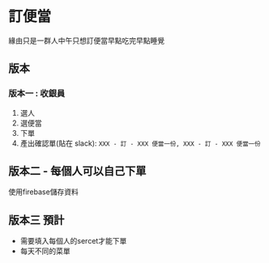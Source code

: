 # 訂便當

緣由只是一群人中午只想訂便當早點吃完早點睡覺


## 版本

### 版本一 : 收銀員

1. 選人
2. 選便當
3. 下單
4. 產出確認單(貼在 slack): `XXX - 訂 - XXX 便當一份, XXX - 訂 - XXX 便當一份`

## 版本二 - 每個人可以自己下單

使用firebase儲存資料

## 版本三 預計

- 需要填入每個人的sercet才能下單
- 每天不同的菜單
